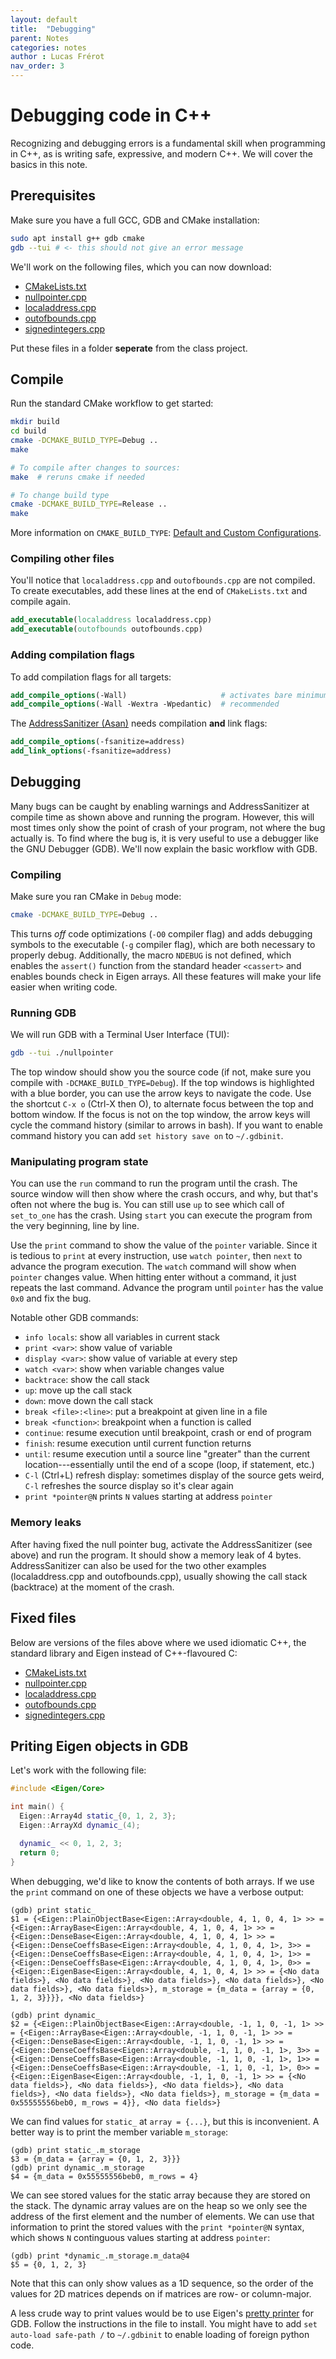 ```yaml
---
layout: default
title:  "Debugging"
parent: Notes
categories: notes
author : Lucas Frérot
nav_order: 3
---
```


# Debugging code in C++

Recognizing and debugging errors is a fundamental skill when programming in C++,
as is writing safe, expressive, and modern C++. We will cover the basics in this note.

## Prerequisites

Make sure you have a full GCC, GDB and CMake installation:

```bash
sudo apt install g++ gdb cmake
gdb --tui # <- this should not give an error message
```

We'll work on the following files, which you can now download:

- [CMakeLists.txt](debug/CMakeLists.txt)
- [nullpointer.cpp](debug/nullpointer.cpp)
- [localaddress.cpp](debug/localaddress.cpp)
- [outofbounds.cpp](debug/outofbounds.cpp)
- [signedintegers.cpp](debug/signedintegers.cpp)

Put these files in a folder **seperate** from the class project.

## Compile

Run the standard CMake workflow to get started:

```bash
mkdir build
cd build
cmake -DCMAKE_BUILD_TYPE=Debug ..
make

# To compile after changes to sources:
make  # reruns cmake if needed

# To change build type
cmake -DCMAKE_BUILD_TYPE=Release ..
make
```

More information on `CMAKE_BUILD_TYPE`: [Default and Custom
Configurations](https://cmake.org/cmake/help/latest/manual/cmake-buildsystem.7.html#default-and-custom-configurations).

### Compiling other files

You'll notice that `localaddress.cpp` and `outofbounds.cpp` are not compiled. To
create executables, add these lines at the end of `CMakeLists.txt` and compile
again.

```cmake
add_executable(localaddress localaddress.cpp)
add_executable(outofbounds outofbounds.cpp)
```

### Adding compilation flags

To add compilation flags for all targets:

```cmake
add_compile_options(-Wall)                     # activates bare minimum warnings
add_compile_options(-Wall -Wextra -Wpedantic)  # recommended
```

The [AddressSanitizer (Asan)](https://clang.llvm.org/docs/AddressSanitizer.html)
needs compilation **and** link flags:

```cmake
add_compile_options(-fsanitize=address)
add_link_options(-fsanitize=address)
```

## Debugging

Many bugs can be caught by enabling warnings and AddressSanitizer at compile
time as shown above and running the program. However, this will most times only
show the point of crash of your program, not where the bug actually is. To find
where the bug is, it is very useful to use a debugger like the GNU Debugger
(GDB). We'll now explain the basic workflow with GDB.

### Compiling

Make sure you ran CMake in `Debug` mode:

```bash
cmake -DCMAKE_BUILD_TYPE=Debug ..
```
This turns *off* code optimizations (`-O0` compiler flag) and adds debugging
symbols to the executable (`-g` compiler flag), which are both necessary to
properly debug. Additionally, the macro `NDEBUG` is not defined, which enables
the `assert()` function from the standard header `<cassert>` and enables bounds
check in Eigen arrays. All these features will make your life easier when
writing code.

### Running GDB

We will run GDB with a Terminal User Interface (TUI):

```bash
gdb --tui ./nullpointer
```

The top window should show you the source code (if not, make sure you compile
with `-DCMAKE_BUILD_TYPE=Debug`). If the top windows is highlighted with a blue
border, you can use the arrow keys to navigate the code. Use the shortcut `C-x
o` (Ctrl-X then O), to alternate focus between the top and bottom window. If the
focus is not on the top window, the arrow keys will cycle the command history
(similar to arrows in bash). If you want to enable command history you can add
`set history save on` to `~/.gdbinit`.

### Manipulating program state

You can use the `run` command to run the program until the crash. The source
window will then show where the crash occurs, and why, but that's often not
where the bug is. You can still use `up` to see which call of `set_to_one` has
the crash. Using `start` you can execute the program from the very beginning,
line by line.

Use the `print` command to show the value of the `pointer` variable. Since it is
tedious to `print` at every instruction, use `watch pointer`, then `next` to
advance the program execution. The `watch` command will show when `pointer`
changes value. When hitting enter without a command, it just repeats the last
command. Advance the program until `pointer` has the value `0x0` and fix the
bug.

Notable other GDB commands:

- `info locals`: show all variables in current stack
- `print <var>`: show value of variable
- `display <var>`: show value of variable at every step
- `watch <var>`: show when variable changes value
- `backtrace`: show the call stack
- `up`: move up the call stack
- `down`: move down the call stack
- `break <file>:<line>`: put a breakpoint at given line in a file
- `break <function>`: breakpoint when a function is called
- `continue`: resume execution until breakpoint, crash or end of program
- `finish`: resume execution until current function returns
- `until`: resume execution until a source line "greater" than the current
  location---essentially until the end of a scope (loop, if statement, etc.)
- `C-l` (Ctrl+L) refresh display: sometimes display of the source gets weird,
  `C-l` refreshes the source display so it's clear again
- `print *pointer@N` prints `N` values starting at address `pointer`

### Memory leaks

After having fixed the null pointer bug, activate the AddressSanitizer (see
above) and run the program. It should show a memory leak of 4 bytes.
AddressSanitizer can also be used for the two other examples (localaddress.cpp
and outofbounds.cpp), usually showing the call stack (backtrace) at the moment
of the crash.

## Fixed files

Below are versions of the files above where we used idiomatic C++, the standard
library and Eigen instead of C++-flavoured C:

- [CMakeLists.txt](debug/fixed/CMakeLists.txt)
- [nullpointer.cpp](debug/fixed/nullpointer.cpp)
- [localaddress.cpp](debug/fixed/localaddress.cpp)
- [outofbounds.cpp](debug/fixed/outofbounds.cpp)
- [signedintegers.cpp](debug/fixed/signedintegers.cpp)

## Priting Eigen objects in GDB

Let's work with the following file:

```c++
#include <Eigen/Core>

int main() {
  Eigen::Array4d static_{0, 1, 2, 3};
  Eigen::ArrayXd dynamic_(4);

  dynamic_ << 0, 1, 2, 3;
  return 0;
}
```

When debugging, we'd like to know the contents of both arrays. If we use the
`print` command on one of these objects we have a verbose output:

```
(gdb) print static_
$1 = {<Eigen::PlainObjectBase<Eigen::Array<double, 4, 1, 0, 4, 1> >> = {<Eigen::ArrayBase<Eigen::Array<double, 4, 1, 0, 4, 1> >> = {<Eigen::DenseBase<Eigen::Array<double, 4, 1, 0, 4, 1> >> = {<Eigen::DenseCoeffsBase<Eigen::Array<double, 4, 1, 0, 4, 1>, 3>> = {<Eigen::DenseCoeffsBase<Eigen::Array<double, 4, 1, 0, 4, 1>, 1>> = {<Eigen::DenseCoeffsBase<Eigen::Array<double, 4, 1, 0, 4, 1>, 0>> = {<Eigen::EigenBase<Eigen::Array<double, 4, 1, 0, 4, 1> >> = {<No data fields>}, <No data fields>}, <No data fields>}, <No data fields>}, <No data fields>}, <No data fields>}, m_storage = {m_data = {array = {0, 1, 2, 3}}}}, <No data fields>}

(gdb) print dynamic_
$2 = {<Eigen::PlainObjectBase<Eigen::Array<double, -1, 1, 0, -1, 1> >> = {<Eigen::ArrayBase<Eigen::Array<double, -1, 1, 0, -1, 1> >> = {<Eigen::DenseBase<Eigen::Array<double, -1, 1, 0, -1, 1> >> = {<Eigen::DenseCoeffsBase<Eigen::Array<double, -1, 1, 0, -1, 1>, 3>> = {<Eigen::DenseCoeffsBase<Eigen::Array<double, -1, 1, 0, -1, 1>, 1>> = {<Eigen::DenseCoeffsBase<Eigen::Array<double, -1, 1, 0, -1, 1>, 0>> = {<Eigen::EigenBase<Eigen::Array<double, -1, 1, 0, -1, 1> >> = {<No data fields>}, <No data fields>}, <No data fields>}, <No data fields>}, <No data fields>}, <No data fields>}, m_storage = {m_data = 0x55555556beb0, m_rows = 4}}, <No data fields>}
```

We can find values for `static_` at `array = {...}`, but this is inconvenient. A
better way is to print the member variable `m_storage`:

```
(gdb) print static_.m_storage
$3 = {m_data = {array = {0, 1, 2, 3}}}
(gdb) print dynamic_.m_storage
$4 = {m_data = 0x55555556beb0, m_rows = 4}
```

We can see stored values for the static array because they are stored on the
stack. The dynamic array values are on the heap so we only see the address of
the first element and the number of elements. We can use that information to
print the stored values with the `print *pointer@N` syntax, which shows
`N` continguous values starting at address `pointer`:

```
(gdb) print *dynamic_.m_storage.m_data@4
$5 = {0, 1, 2, 3}
```

Note that this can only show values as a 1D sequence, so the order of the values
for 2D matrices depends on if matrices are row- or column-major.

A less crude way to print values would be to use Eigen's [pretty
printer](https://gitlab.com/libeigen/eigen/-/blob/master/debug/gdb/printers.py)
for GDB. Follow the instructions in the file to install. You might have to add
`set auto-load safe-path /` to `~/.gdbinit` to enable loading of foreign python
code.
